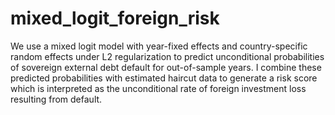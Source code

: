 # mixed_logit_foreign_risk
We use a mixed logit model with year-fixed effects and country-specific random effects under L2 regularization to predict unconditional probabilities of sovereign external debt default for out-of-sample years. I combine these predicted probabilities with estimated haircut data to generate a risk score which is interpreted as the unconditional rate of foreign investment loss resulting from default. 
